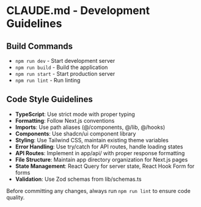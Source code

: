 # CLAUDE.md - Development Guidelines

## Build Commands
- `npm run dev` - Start development server
- `npm run build` - Build the application
- `npm run start` - Start production server
- `npm run lint` - Run linting

## Code Style Guidelines
- **TypeScript**: Use strict mode with proper typing
- **Formatting**: Follow Next.js conventions
- **Imports**: Use path aliases (@/components, @/lib, @/hooks)
- **Components**: Use shadcn/ui component library
- **Styling**: Use Tailwind CSS, maintain existing theme variables
- **Error Handling**: Use try/catch for API routes, handle loading states
- **API Routes**: Implement in app/api/ with proper response formatting
- **File Structure**: Maintain app directory organization for Next.js pages
- **State Management**: React Query for server state, React Hook Form for forms
- **Validation**: Use Zod schemas from lib/schemas.ts

Before committing any changes, always run `npm run lint` to ensure code quality.